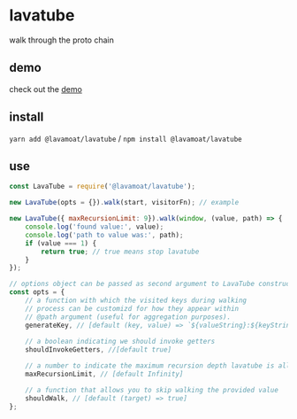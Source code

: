 # lavatube

walk through the proto chain

## demo

check out the [demo](https://lavamoat.github.io/LavaTube/demo/)

## install

`yarn add @lavamoat/lavatube` / `npm install @lavamoat/lavatube`

## use

```javascript
const LavaTube = require('@lavamoat/lavatube');

new LavaTube(opts = {}).walk(start, visitorFn); // example

new LavaTube({ maxRecursionLimit: 9}).walk(window, (value, path) => {
    console.log('found value:', value);
    console.log('path to value was:', path);
    if (value === 1) {
        return true; // true means stop lavatube
    }
});

// options object can be passed as second argument to LavaTube constructor optionally:
const opts = {
    // a function with which the visited keys during walking 
    // process can be customizd for how they appear within 
    // @path argument (useful for aggregation purposes).
    generateKey, // [default (key, value) => `${valueString}:${keyString}`]
    
    // a boolean indicating we should invoke getters
    shouldInvokeGetters, //[default true]

    // a number to indicate the maximum recursion depth lavatube is allowed to walk.
    maxRecursionLimit, // [default Infinity]

    // a function that allows you to skip walking the provided value
    shouldWalk, // [default (target) => true]
};
```
